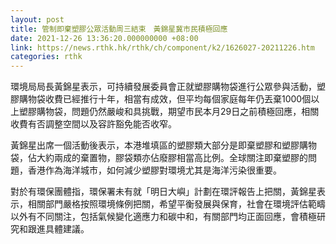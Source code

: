 ```yaml
---
layout: post
title: 管制即棄塑膠公眾活動周三結束　黃錦星冀市民積極回應
date: 2021-12-26 13:36:20.000000000 +08:00
link: https://news.rthk.hk/rthk/ch/component/k2/1626027-20211226.htm
categories: rthk
---
```


環境局局長黃錦星表示，可持續發展委員會正就塑膠購物袋進行公眾參與活動，塑膠購物袋收費已經推行十年，相當有成效，但平均每個家庭每年仍丟棄1000個以上塑膠購物袋，問題仍然嚴峻和具挑戰，期望市民本月29日之前積極回應，相關收費有否調整空間以及容許豁免能否收窄。

黃錦星出席一個活動後表示，本港堆填區的塑膠類大部分是即棄塑膠和塑膠購物袋，佔大約兩成的棄置物，膠袋類亦佔廢膠相當高比例。全球關注即棄塑膠的問題，香港作為海洋城市，如何減少塑膠對環境尤其是海洋污染很重要。

對於有環保團體指，環保署未有就「明日大嶼」計劃在環評報告上把關，黃錦星表示，相關部門嚴格按照環境條例把關，希望平衡發展與保育，社會在環境評估範疇以外有不同關注，包括氣候變化適應力和碳中和，有關部門均正面回應，會積極研究和跟進具體建議。
